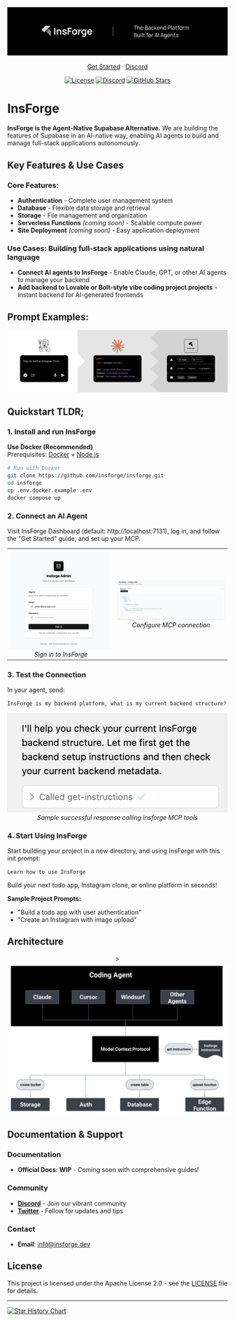 <div align="center">
  <a href="https://insforge.com">
    <img src="assets/banner.png" alt="Insforge Logo">
  </a>
  
</div>
<p align="center">
   <a href="#quickstart-tldr">Get Started</a> · 
   <a href="https://discord.gg/MPxwj5xVvW">Discord</a>
</p>
<p align="center">
   <a href="https://opensource.org/licenses/Apache-2.0"><img src="https://img.shields.io/badge/License-Apache%202.0-blue.svg" alt="License"></a>
   <a href="https://discord.gg/MPxwj5xVvW"><img src="https://img.shields.io/badge/Discord-Join%20Community-7289DA?logo=discord&logoColor=white" alt="Discord"></a>
   <a href="https://github.com/InsForge/insforge/stargazers"><img src="https://img.shields.io/github/stars/InsForge/insforge?style=social" alt="GitHub Stars"></a>
</p>

# InsForge

**InsForge is the Agent-Native Supabase Alternative.** We are building the features of Supabase in an AI-native way, enabling AI agents to build and manage full-stack applications autonomously. 

## Key Features & Use Cases

### Core Features:
- **Authentication** - Complete user management system
- **Database** - Flexible data storage and retrieval
- **Storage** - File management and organization
- **Serverless Functions** *(coming soon)* - Scalable compute power
- **Site Deployment** *(coming soon)* - Easy application deployment

### Use Cases: Building full-stack applications using natural language
- **Connect AI agents to InsForge** - Enable Claude, GPT, or other AI agents to manage your backend
- **Add backend to Lovable or Bolt-style vibe coding project projects** - Instant backend for AI-generated frontends

## Prompt Examples:

<td align="center">
  <img src="assets/userFlow2.png" alt="userFlow">
  <br>
</td>

## Quickstart TLDR;

### 1. Install and run InsForge

**Use Docker (Recommended)**  
Prerequisites: [Docker](https://www.docker.com/) + [Node.js](https://nodejs.org/)

```bash
# Run with Docker
git clone https://github.com/insforge/insforge.git
cd insforge
cp .env.docker.example .env
docker compose up
```

### 2. Connect an AI Agent

Visit InsForge Dashboard (default: http://localhost:7131), log in, and follow the "Get Started" guide, and set up your MCP.

<div align="center">
  <table>
    <tr>
      <td align="center">
        <img src="assets/signin.png" alt="Sign In">
        <br>
        <em>Sign in to InsForge</em>
      </td>
      <td align="center">
        <img src="assets/mcpInstall.png" alt="MCP Configuration"">
        <br>
        <em>Configure MCP connection</em>
      </td>
    </tr>
  </table>
</div>

### 3. Test the Connection

In your agent, send:
```
InsForge is my backend platform, what is my current backend structure?
```

<div align="center">
  <img src="assets/sampleResponse.png" alt="Successful Connection Response" width="600">
  <br>
  <em>Sample successful response calling insforge MCP tools</em>
</div>

### 4. Start Using InsForge

Start building your project in a new directory, and using InsForge with this init prompt:
```
Learn how to use InsForge
```

Build your next todo app, Instagram clone, or online platform in seconds!

**Sample Project Prompts:**
- "Build a todo app with user authentication"
- "Create an Instagram with image upload"

## Architecture


<div align="center">>
  <img src="assets/archDiagram.png" alt="Carch">
  <br>
</div>


## Documentation & Support

### Documentation
- **Official Docs**: **WIP** - Coming soon with comprehensive guides!

### Community
- **[Discord](https://discord.gg/D3Vf8zD2ZS)** - Join our vibrant community
- **[Twitter](https://x.com/InsForge_dev)** - Follow for updates and tips

### Contact
- **Email**: info@insforge.dev

## License

This project is licensed under the Apache License 2.0 - see the [LICENSE](LICENSE) file for details.

---

[![Star History Chart](https://api.star-history.com/svg?repos=InsForge/insforge&type=Date)](https://www.star-history.com/#InsForge/insforge&Date)
